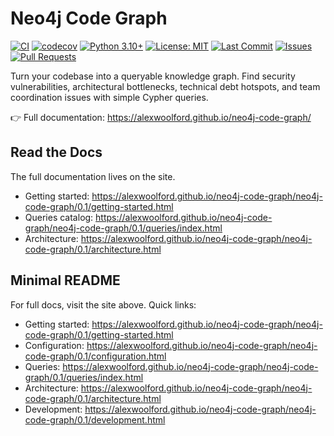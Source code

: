 # Neo4j Code Graph

[![CI](https://github.com/alexwoolford/neo4j-code-graph/actions/workflows/ci.yml/badge.svg?branch=main)](https://github.com/alexwoolford/neo4j-code-graph/actions/workflows/ci.yml?query=branch%3Amain)
[![codecov](https://codecov.io/gh/alexwoolford/neo4j-code-graph/graph/badge.svg?token=JDCC5T84OG)](https://codecov.io/gh/alexwoolford/neo4j-code-graph)
[![Python 3.10+](https://img.shields.io/badge/python-3.10+-blue.svg)](https://www.python.org/downloads/)
[![License: MIT](https://img.shields.io/badge/License-MIT-yellow.svg)](https://opensource.org/licenses/MIT)
[![Last Commit](https://img.shields.io/github/last-commit/alexwoolford/neo4j-code-graph)](https://github.com/alexwoolford/neo4j-code-graph/commits/main)
[![Issues](https://img.shields.io/github/issues/alexwoolford/neo4j-code-graph)](https://github.com/alexwoolford/neo4j-code-graph/issues)
[![Pull Requests](https://img.shields.io/github/issues-pr/alexwoolford/neo4j-code-graph)](https://github.com/alexwoolford/neo4j-code-graph/pulls)

Turn your codebase into a queryable knowledge graph. Find security vulnerabilities, architectural bottlenecks, technical debt hotspots, and team coordination issues with simple Cypher queries.

👉 Full documentation: https://alexwoolford.github.io/neo4j-code-graph/

## Read the Docs

The full documentation lives on the site.

- Getting started: https://alexwoolford.github.io/neo4j-code-graph/neo4j-code-graph/0.1/getting-started.html
- Queries catalog: https://alexwoolford.github.io/neo4j-code-graph/neo4j-code-graph/0.1/queries/index.html
- Architecture: https://alexwoolford.github.io/neo4j-code-graph/neo4j-code-graph/0.1/architecture.html

## Minimal README

For full docs, visit the site above. Quick links:

- Getting started: https://alexwoolford.github.io/neo4j-code-graph/neo4j-code-graph/0.1/getting-started.html
- Configuration: https://alexwoolford.github.io/neo4j-code-graph/neo4j-code-graph/0.1/configuration.html
- Queries: https://alexwoolford.github.io/neo4j-code-graph/neo4j-code-graph/0.1/queries/index.html
- Architecture: https://alexwoolford.github.io/neo4j-code-graph/neo4j-code-graph/0.1/architecture.html
- Development: https://alexwoolford.github.io/neo4j-code-graph/neo4j-code-graph/0.1/development.html
